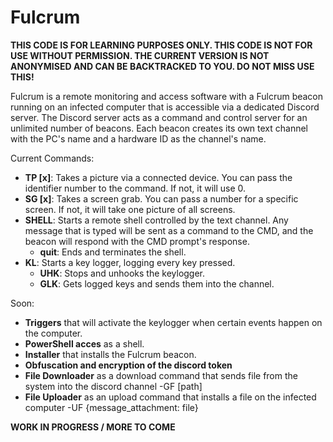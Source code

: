 # Fulcrum
**THIS CODE IS FOR LEARNING PURPOSES ONLY. THIS CODE IS NOT FOR USE WITHOUT PERMISSION. THE CURRENT VERSION IS NOT ANONYMISED AND CAN BE BACKTRACKED TO YOU. DO NOT MISS USE THIS!**

Fulcrum is a remote monitoring and access software with a Fulcrum beacon running on an infected computer that is accessible via a dedicated Discord server. The Discord server acts as a command and control server for an unlimited number of beacons. Each beacon creates its own text channel with the PC's name and a hardware ID as the channel's name.

Current Commands:
- **TP [x]**: Takes a picture via a connected device. You can pass the identifier number to the command. If not, it will use 0.
- **SG [x]**: Takes a screen grab. You can pass a number for a specific screen. If not, it will take one picture of all screens.
- **SHELL**: Starts a remote shell controlled by the text channel. Any message that is typed will be sent as a command to the CMD, and the beacon will respond with the CMD prompt's response.
  - **quit**: Ends and terminates the shell.
- **KL**: Starts a key logger, logging every key pressed.
  - **UHK**: Stops and unhooks the keylogger.
  - **GLK**: Gets logged keys and sends them into the channel.

Soon:
- **Triggers** that will activate the keylogger when certain events happen on the computer.
- **PowerShell acces** as a shell.
- **Installer** that installs the Fulcrum beacon.
- **Obfuscation and encryption of the discord token**
- **File Downloader** as a download command that sends file from the system into the discord channel -GF [path]
- **File Uploader** as an upload command that installs a file on the infected computer -UF {message_attachment: file}

**WORK IN PROGRESS / MORE TO COME**
